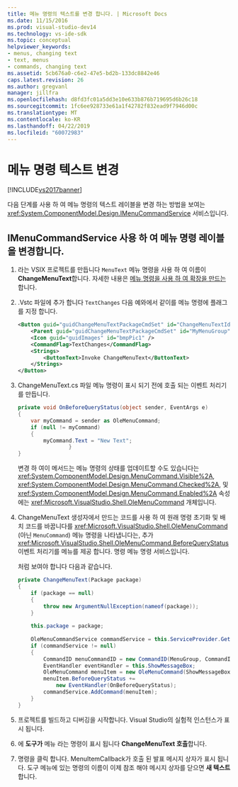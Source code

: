 ```yaml
---
title: 메뉴 명령의 텍스트를 변경 합니다. | Microsoft Docs
ms.date: 11/15/2016
ms.prod: visual-studio-dev14
ms.technology: vs-ide-sdk
ms.topic: conceptual
helpviewer_keywords:
- menus, changing text
- text, menus
- commands, changing text
ms.assetid: 5cb676a0-c6e2-47e5-bd2b-133dc8842e46
caps.latest.revision: 26
ms.author: gregvanl
manager: jillfra
ms.openlocfilehash: d8fd3fc01a5dd3e10e633b876b719695d6b26c18
ms.sourcegitcommit: 1fc6ee928733e61a1f42782f832ead9f7946d00c
ms.translationtype: MT
ms.contentlocale: ko-KR
ms.lasthandoff: 04/22/2019
ms.locfileid: "60072983"
---
```

# <a name="changing-the-text-of-a-menu-command"></a>메뉴 명령 텍스트 변경
[!INCLUDE[vs2017banner](../includes/vs2017banner.md)]

다음 단계를 사용 하 여 메뉴 명령의 텍스트 레이블을 변경 하는 방법을 보여는 <xref:System.ComponentModel.Design.IMenuCommandService> 서비스입니다.  
  
## <a name="changing-a-menu-command-label-with-the-imenucommandservice"></a>IMenuCommandService 사용 하 여 메뉴 명령 레이블을 변경합니다.  
  
1. 라는 VSIX 프로젝트를 만듭니다 `MenuText` 메뉴 명령을 사용 하 여 이름이 **ChangeMenuText**합니다. 자세한 내용은 [메뉴 명령을 사용 하 여 확장을 만드는](../extensibility/creating-an-extension-with-a-menu-command.md)합니다.  
  
2. .Vstc 파일에 추가 합니다 `TextChanges` 다음 예와에서 같이를 메뉴 명령에 플래그를 지정 합니다.  
  
    ```xml  
    <Button guid="guidChangeMenuTextPackageCmdSet" id="ChangeMenuTextId" priority="0x0100" type="Button">  
        <Parent guid="guidChangeMenuTextPackageCmdSet" id="MyMenuGroup" />  
        <Icon guid="guidImages" id="bmpPic1" />  
        <CommandFlag>TextChanges</CommandFlag>  
        <Strings>  
            <ButtonText>Invoke ChangeMenuText</ButtonText>  
        </Strings>  
    </Button>  
    ```  
  
3. ChangeMenuText.cs 파일 메뉴 명령이 표시 되기 전에 호출 되는 이벤트 처리기를 만듭니다.  
  
    ```csharp  
    private void OnBeforeQueryStatus(object sender, EventArgs e)  
    {  
        var myCommand = sender as OleMenuCommand;  
        if (null != myCommand)  
        {  
            myCommand.Text = "New Text";  
                    }  
    }  
    ```  
  
     변경 하 여이 메서드는 메뉴 명령의 상태를 업데이트할 수도 있습니다는 <xref:System.ComponentModel.Design.MenuCommand.Visible%2A>, <xref:System.ComponentModel.Design.MenuCommand.Checked%2A>, 및 <xref:System.ComponentModel.Design.MenuCommand.Enabled%2A> 속성에는 <xref:Microsoft.VisualStudio.Shell.OleMenuCommand> 개체입니다.  
  
4. ChangeMenuText 생성자에서 만드는 코드를 사용 하 여 원래 명령 초기화 및 배치 코드를 바꿉니다를 <xref:Microsoft.VisualStudio.Shell.OleMenuCommand> (아닌 `MenuCommand`) 메뉴 명령을 나타냅니다는, 추가 <xref:Microsoft.VisualStudio.Shell.OleMenuCommand.BeforeQueryStatus> 이벤트 처리기를 메뉴를 제공 합니다. 명령 메뉴 명령 서비스입니다.  
  
     처럼 보여야 합니다 다음과 같습니다.  
  
    ```csharp  
    private ChangeMenuText(Package package)  
    {  
        if (package == null)  
        {  
            throw new ArgumentNullException(nameof(package));  
        }  
  
        this.package = package;  
  
        OleMenuCommandService commandService = this.ServiceProvider.GetService(typeof(IMenuCommandService)) as OleMenuCommandService;  
        if (commandService != null)  
        {  
            CommandID menuCommandID = new CommandID(MenuGroup, CommandId);  
            EventHandler eventHandler = this.ShowMessageBox;  
            OleMenuCommand menuItem = new OleMenuCommand(ShowMessageBox, menuCommandID);  
            menuItem.BeforeQueryStatus +=  
                new EventHandler(OnBeforeQueryStatus);  
            commandService.AddCommand(menuItem);  
        }  
    }  
    ```  
  
5. 프로젝트를 빌드하고 디버깅을 시작합니다. Visual Studio의 실험적 인스턴스가 표시 됩니다.  
  
6. 에 **도구가** 메뉴 라는 명령이 표시 됩니다 **ChangeMenuText 호출**합니다.  
  
7. 명령을 클릭 합니다. MenuItemCallback가 호출 된 발표 메시지 상자가 표시 됩니다. 도구 메뉴에 있는 명령의 이름이 이제 참조 해야 메시지 상자를 닫으면 **새 텍스트**합니다.
